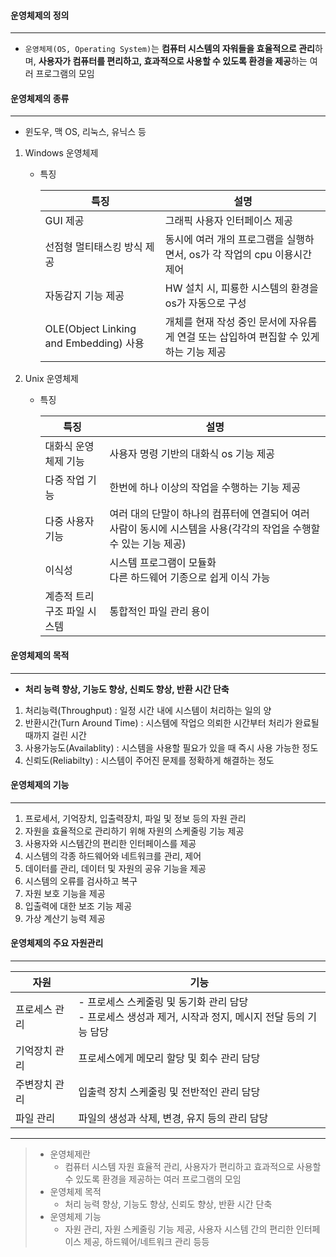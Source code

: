 
#### 운영체제의 정의

------

- `운영체제(OS, Operating System)`는 **컴퓨터 시스템의 자워들을 효율적으로 관리**하며, **사용자가 컴퓨터를 편리하고, 효과적으로 사용할 수 있도록 환경을 제공**하는 여러 프로그램의 모임



#### 운영체제의 종류

------

- 윈도우, 맥 OS, 리눅스, 유닉스 등



1. Windows 운영체제

   - 특징

     | 특징                                   | 설명                                                         |
     | -------------------------------------- | ------------------------------------------------------------ |
     | GUI 제공                               | 그래픽 사용자 인터페이스 제공                                |
     | 선점형 멀티태스킹 방식 제공            | 동시에 여러 개의 프로그램을 실행하면서, os가 각 작업의 cpu 이용시간 제어 |
     | 자동감지 기능 제공                     | HW 설치 시, 피룡한 시스템의 환경을 os가 자동으로 구성        |
     | OLE(Object Linking and Embedding) 사용 | 개체를 현재 작성 중인 문서에 자유롭게 연걸 또는 삽입하여 편집할 수 있게 하는 기능 제공 |

2. Unix 운영체제

   - 특징

     | 특징                        | 설명                                                         |
     | --------------------------- | ------------------------------------------------------------ |
     | 대화식 운영체제 기능        | 사용자 명령 기반의 대화식 os 기능 제공                       |
     | 다중 작업 기능              | 한번에 하나 이상의 작업을 수행하는 기능 제공                 |
     | 다중 사용자 기능            | 여러 대의 단말이 하나의 컴퓨터에 연결되어 여러 사람이 동시에 시스템을 사용(각각의 작업을 수행할 수 있는 기능 제공) |
     | 이식성                      | 시스템 프로그램이 모듈화<br />다른 하드웨어 기종으로 쉽게 이식 가능 |
     | 계층적 트리구조 파일 시스템 | 통합적인 파일 관리 용이                                      |

     

#### 운영체제의 목적

------

- **처리 능력 향상, 기능도 향상, 신뢰도 향상, 반환 시간 단축**

1. 처리능력(Throughput) : 일정 시간 내에 시스템이 처리하는 일의 양
2. 반환시간(Turn Around Time) : 시스템에 작업으 의뢰한 시간부터 처리가 완료될 때까지 걸린 시간
3. 사용가능도(Availablity) : 시스템을 사용할 필요가 있을 때 즉시 사용 가능한 정도
4. 신뢰도(Reliabilty) : 시스템이 주어진 문제를 정확하게 해결하는 정도



#### 운영체제의 기능

------

1. 프로세서, 기억장치, 입출력장치, 파일 및 정보 등의 자원 관리
2. 자원을 효율적으로 관리하기 위해 자원의 스케줄링 기능 제공
3. 사용자와 시스템간의 편리한 인터페이스를 제공
4. 시스템의 각종 하드웨어와 네트워크를 관리, 제어
5. 데이터를 관리, 데이터 및 자원의 공유 기능을 제공
6. 시스템의 오류를 검사하고 복구
7. 자원 보호 기능을 제공
8. 입출력에 대한 보조 기능 제공
9. 가상 계산기 능력 제공



#### 운영체제의 주요 자원관리

------

| 자원          | 기능                                                         |
| ------------- | ------------------------------------------------------------ |
| 프로세스 관리 | - 프로세스 스케줄링 및 동기화 관리 담당<br />- 프로세스 생성과 제거, 시작과 정지, 메시지 전달 등의 기능 담당 |
| 기억장치 관리 | 프로세스에게 메모리 할당 및 회수 관리 담당                   |
| 주변장치 관리 | 입출력 장치 스케줄링 및 전반적인 관리 담당                   |
| 파일 관리     | 파일의 생성과 삭제, 변경, 유지 등의 관리 담당                |
<u></u>
<u></u>
<u></u>

-----------------------------------  
<u></u>
<u></u>
<u></u>

>
> - 운영체제란
>   - 컴퓨터 시스템 자원 효율적 관리, 사용자가 편리하고 효과적으로 사용할 수 있도록 환경을 제공하는 여러 프로그램의 모임
> - 운영체제 목적
>   - 처리 능력 향상, 기능도 향상, 신뢰도 향상, 반환 시간 단축
> - 운영체제 기능
>   - 자원 관리, 자원 스케줄링 기능 제공, 사용자 시스템 간의 편리한 인터페이스 제공, 하드웨어/네트워크 관리 등등



